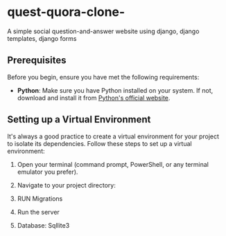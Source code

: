 # quest-quora-clone-
A simple social question-and-answer website using django, django templates, django forms

## Prerequisites

Before you begin, ensure you have met the following requirements:

- **Python**: Make sure you have Python installed on your system. If not, download and install it from [Python's official website](https://www.python.org/downloads/).
  

## Setting up a Virtual Environment

It's always a good practice to create a virtual environment for your project to isolate its dependencies. Follow these steps to set up a virtual environment:

1. Open your terminal (command prompt, PowerShell, or any terminal emulator you prefer).

2. Navigate to your project directory:
3. RUN Migrations
4. Run the server

5. Database: Sqllite3


   
